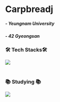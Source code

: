 <h1 align="left">Carpbreadj</h1>

<h5 align="left">
- Yeungnam University
<h5 align="left">
- 42 Gyeongsan
</h5>

  
<h3 align="left">🛠 Tech Stacks🛠</h3>

<div align="left">
  <img src="https://img.shields.io/badge/c-A8B9CC.svg?style=for-the-badge&logo=c&logoColor=black" />&nbsp
</div>

<br>

<h3 align="left">📚 Studying 📚</h3>
<div align="left">
  <img src="https://img.shields.io/badge/java-%23ED8B00.svg?style=for-the-badge&logo=openjdk&logoColor=white" />&nbsp
</div>
<br>
<div align="left">
</a>
